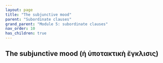 ```yaml
---
layout: page
title: "The subjunctive mood"
parent: "Subordinate clauses"
grand_parent: "Module 5: subordinate clauses"
nav_order: 10
has_children: true
---
```


## The subjunctive mood (ἡ ὑποτακτικὴ ἔγκλισις)

